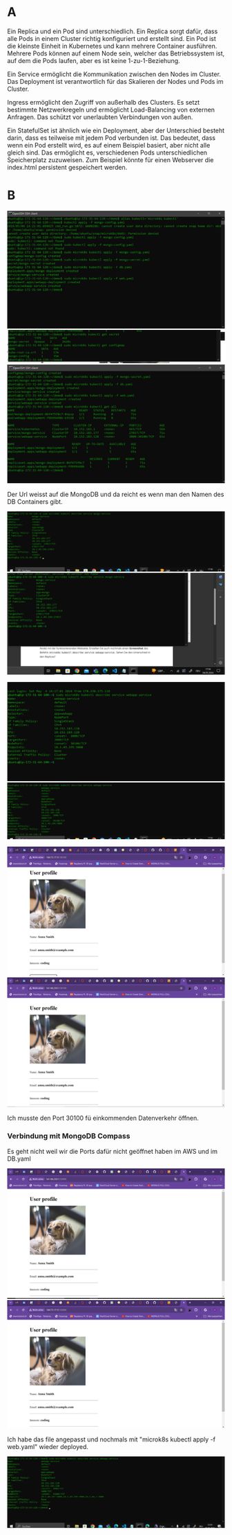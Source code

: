 # A

Ein Replica und ein Pod sind unterschiedlich. Ein Replica sorgt dafür, dass alle Pods in einem Cluster richtig konfiguriert und erstellt sind. Ein Pod ist die kleinste Einheit in Kubernetes und kann mehrere Container ausführen. Mehrere Pods können auf einem Node sein, welcher das Betriebssystem ist, auf dem die Pods laufen, aber es ist keine 1-zu-1-Beziehung.

Ein Service ermöglicht die Kommunikation zwischen den Nodes im Cluster. Das Deployment ist verantwortlich für das Skalieren der Nodes und Pods im Cluster. 

Ingress ermöglicht den Zugriff von außerhalb des Clusters. Es setzt bestimmte Netzwerkregeln und ermöglicht Load-Balancing von externen Anfragen. Das schützt vor unerlaubten Verbindungen von außen.

Ein StatefulSet ist ähnlich wie ein Deployment, aber der Unterschied besteht darin, dass es teilweise mit jedem Pod verbunden ist. Das bedeutet, dass wenn ein Pod erstellt wird, es auf einem Beispiel basiert, aber nicht alle gleich sind. Das ermöglicht es, verschiedenen Pods unterschiedlichen Speicherplatz zuzuweisen. Zum Beispiel könnte für einen Webserver die index.html persistent gespeichert werden.

# B

![HTML Seite](Commands.png)
![HTML Seite](ConfigSecret.png)
![HTML Seite](GetAll.png)

Der Url weisst auf die MongoDB und da reicht es wenn man den Namen des DB Containers gibt.

![HTML Seite](dbService1.png)
![HTML Seite](dbService2.png)

![HTML Seite](WebService1.png)
![HTML Seite](WebService2.png)

![HTML Seite](WebsiteWorking.png)
![HTML Seite](WebsiteWorking2.png)

Ich musste den Port 30100 fü einkommenden Datenverkehr öffnen.

### Verbindung mit MongoDB Compass

Es geht nicht weil wir die Ports dafür nicht geöffnet haben im AWS und im DB.yaml

![HTML Seite](ChangedPort1.png)
![HTML Seite](ChangedPort2.png)

Ich habe das file angepasst und nochmals mit "microk8s kubectl apply -f web.yaml" wieder deployed.

![HTML Seite](DescribeAfter.png)
